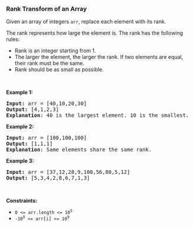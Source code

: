 
<h3>Rank Transform of an Array</h3>
<div><p>Given an array of integers <code>arr</code>, replace each element with its rank.</p>
<p>The rank represents how large the element is. The rank has the following rules:</p>
<ul>
<li>Rank is an integer starting from 1.</li>
<li>The larger the element, the larger the rank. If two elements are equal, their rank must be the same.</li>
<li>Rank should be as small as possible.</li>
</ul>
<p> </p>
<p><strong>Example 1:</strong></p>
<pre><strong>Input:</strong> arr = [40,10,20,30]
<strong>Output:</strong> [4,1,2,3]
<strong>Explanation</strong>: 40 is the largest element. 10 is the smallest. 20 is the second smallest. 30 is the third smallest.</pre>
<p><strong>Example 2:</strong></p>
<pre><strong>Input:</strong> arr = [100,100,100]
<strong>Output:</strong> [1,1,1]
<strong>Explanation</strong>: Same elements share the same rank.
</pre>
<p><strong>Example 3:</strong></p>
<pre><strong>Input:</strong> arr = [37,12,28,9,100,56,80,5,12]
<strong>Output:</strong> [5,3,4,2,8,6,7,1,3]
</pre>
<p> </p>
<p><strong>Constraints:</strong></p>
<ul>
<li><code>0 &lt;= arr.length &lt;= 10<sup>5</sup></code></li>
<li><code>-10<sup>9</sup> &lt;= arr[i] &lt;= 10<sup>9</sup></code></li>
</ul>
</div>
